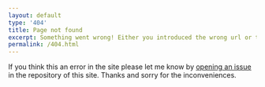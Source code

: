 ```yaml
---
layout: default
type: '404'
title: Page not found
excerpt: Something went wrong! Either you introduced the wrong url or this page existed in the past or it's not responding correctly.
permalink: /404.html
---
```


If you think this an error in the site please let me know by [opening an issue](https://github.com/vinaynb/vinaybhinde.in/issues/new) in the repository of this site. Thanks and sorry for the inconveniences.
